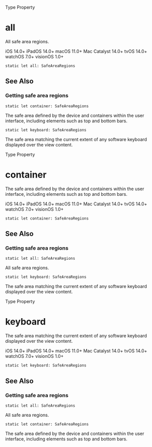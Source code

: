 Type Property

# all

All safe area regions.

iOS 14.0+  iPadOS 14.0+  macOS 11.0+  Mac Catalyst 14.0+  tvOS 14.0+  watchOS
7.0+  visionOS 1.0+

    
    
    static let all: SafeAreaRegions

## See Also

### Getting safe area regions

`static let container: SafeAreaRegions`

The safe area defined by the device and containers within the user interface,
including elements such as top and bottom bars.

`static let keyboard: SafeAreaRegions`

The safe area matching the current extent of any software keyboard displayed
over the view content.

Type Property

# container

The safe area defined by the device and containers within the user interface,
including elements such as top and bottom bars.

iOS 14.0+  iPadOS 14.0+  macOS 11.0+  Mac Catalyst 14.0+  tvOS 14.0+  watchOS
7.0+  visionOS 1.0+

    
    
    static let container: SafeAreaRegions

## See Also

### Getting safe area regions

`static let all: SafeAreaRegions`

All safe area regions.

`static let keyboard: SafeAreaRegions`

The safe area matching the current extent of any software keyboard displayed
over the view content.

Type Property

# keyboard

The safe area matching the current extent of any software keyboard displayed
over the view content.

iOS 14.0+  iPadOS 14.0+  macOS 11.0+  Mac Catalyst 14.0+  tvOS 14.0+  watchOS
7.0+  visionOS 1.0+

    
    
    static let keyboard: SafeAreaRegions

## See Also

### Getting safe area regions

`static let all: SafeAreaRegions`

All safe area regions.

`static let container: SafeAreaRegions`

The safe area defined by the device and containers within the user interface,
including elements such as top and bottom bars.

